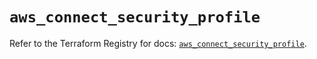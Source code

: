 # `aws_connect_security_profile`

Refer to the Terraform Registry for docs: [`aws_connect_security_profile`](https://registry.terraform.io/providers/hashicorp/aws/5.33.0/docs/resources/connect_security_profile).
